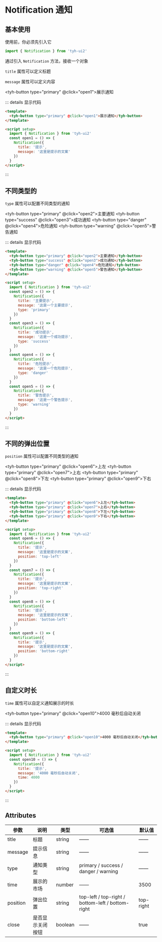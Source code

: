 # Notification 通知

## 基本使用

使用前，你必须先引入它

```js
import { Notification } from 'tyh-ui2'
```

通过引入 `Notification` 方法，接收一个对象

`title` 属性可以定义标题

`message` 属性可以定义内容

<tyh-button type="primary" @click="open1">展示通知</tyh-button>

::: details 显示代码

```html
<template>
  <tyh-button type="primary" @click="open1">展示通知</tyh-button>
</template>

<script setup>
  import { Notification } from 'tyh-ui2'
  const open1 = () => {
    Notification({
      title: '提示',
      message: '这里是提示的文案'
    })
  }
</script>
```

:::

## 不同类型的

`type` 属性可以配置不同类型的通知

<tyh-button type="primary" @click="open2">主要通知</tyh-button>
<tyh-button type="success" @click="open3">成功通知</tyh-button>
<tyh-button type="danger" @click="open4">危险通知</tyh-button>
<tyh-button type="warning" @click="open5">警告通知</tyh-button>

::: details 显示代码

```html
<template>
  <tyh-button type="primary" @click="open2">主要通知</tyh-button>
  <tyh-button type="success" @click="open3">成功通知</tyh-button>
  <tyh-button type="danger" @click="open4">危险通知</tyh-button>
  <tyh-button type="warning" @click="open5">警告通知</tyh-button>
</template>

<script setup>
  import { Notification } from 'tyh-ui2'
  const open2 = () => {
    Notification({
      title: '主要提示',
      message: '这是一个主要提示',
      type: 'primary'
    })
  }
  const open3 = () => {
    Notification({
      title: '成功提示',
      message: '这是一个成功提示',
      type: 'success'
    })
  }
  const open4 = () => {
    Notification({
      title: '危险提示',
      message: '这是一个危险提示',
      type: 'danger'
    })
  }
  const open5 = () => {
    Notification({
      title: '警告提示',
      message: '这是一个警告提示',
      type: 'warning'
    })
  }
</script>
```

:::

## 不同的弹出位置

`position` 属性可以配置不同类型的通知

<tyh-button type="primary" @click="open6">上左</tyh-button>
<tyh-button type="primary" @click="open7">上右</tyh-button>
<tyh-button type="primary" @click="open8">下左</tyh-button>
<tyh-button type="primary" @click="open9">下右</tyh-button>

::: details 显示代码

```html
<template>
  <tyh-button type="primary" @click="open6">上左</tyh-button>
  <tyh-button type="primary" @click="open7">上右</tyh-button>
  <tyh-button type="primary" @click="open8">下左</tyh-button>
  <tyh-button type="primary" @click="open9">下右</tyh-button>
</template>

<script setup>
  import { Notification } from 'tyh-ui2'
  const open6 = () => {
    Notification({
      title: '提示',
      message: '这里是提示的文案',
      position: 'top-left'
    })
  }
  const open7 = () => {
    Notification({
      title: '提示',
      message: '这里是提示的文案',
      position: 'top-right'
    })
  }
  const open8 = () => {
    Notification({
      title: '提示',
      message: '这里是提示的文案',
      position: 'bottom-left'
    })
  }
  const open9 = () => {
    Notification({
      title: '提示',
      message: '这里是提示的文案',
      position: 'bottom-right'
    })
  }
</script>
```

:::

## 自定义时长

`time` 属性可以自定义通知展示的时长

<tyh-button type="primary" @click="open10">4000 毫秒后自动关闭</tyh-button>

::: details 显示代码

```html
<template>
  <tyh-button type="primary" @click="open10">4000 毫秒后自动关闭</tyh-button>
</template>

<script setup>
  import { Notification } from 'tyh-ui2'
  const open10 = () => {
    Notification({
      title: '提示',
      message: '4000 毫秒后自动关闭',
      time: 4000
    })
  }
</script>
```

:::

## Attributes

| 参数     | 说明             | 类型    | 可选值                                            | 默认值    |
| -------- | ---------------- | ------- | ------------------------------------------------- | --------- |
| title    | 标题             | string  | ——                                                | ——        |
| message  | 提示信息         | string  | ——                                                | ——        |
| type     | 通知类型         | string  | primary / success / danger / warning              | ——        |
| time     | 展示的市场       | number  | ——                                                | 3500      |
| position | 弹出位置         | string  | top-left / top-right / bottom-left / bottom-right | top-right |
| close    | 是否显示关闭按钮 | boolean | ——                                                | true      |

<script setup>
  import { Notification } from '../../../packages/components/index'
  const open1 = () => {
    Notification({
      title: '提示',
      message: '这里是提示的文案'
    })
  }
  const open2 = () => {
    Notification({
      title: '主要提示',
      message: '这是一个主要提示',
      type: 'primary'
    })
  }
  const open3 = () => {
    Notification({
      title: '成功提示',
      message: '这是一个成功提示',
      type: 'success'
    })
  }
  const open4 = () => {
    Notification({
      title: '危险提示',
      message: '这是一个危险提示',
      type: 'danger'
    })
  }
  const open5 = () => {
    Notification({
      title: '警告提示',
      message: '这是一个警告提示',
      type: 'warning'
    })
  }
  const open6 = () => {
    Notification({
      title: '提示',
      message: '这里是提示的文案',
      position: 'top-left'
    })
  }
  const open7 = () => {
    Notification({
      title: '提示',
      message: '这里是提示的文案',
      position: 'top-right'
    })
  }
  const open8 = () => {
    Notification({
      title: '提示',
      message: '这里是提示的文案',
      position: 'bottom-left'
    })
  }
  const open9 = () => {
    Notification({
      title: '提示',
      message: '这里是提示的文案',
      position: 'bottom-right'
    })
  }
   const open10 = () => {
    Notification({
      title: '提示',
      message: '4000 毫秒后自动关闭',
      time: 4000
    })
  }
</script>

<style scoped>
.tyh-button {
  margin: 5px;
}
</style>
